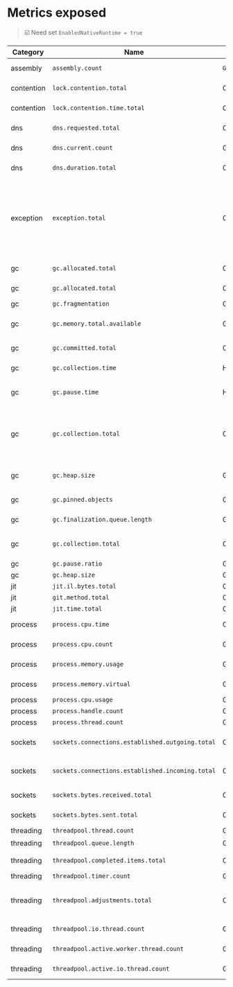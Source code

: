 ﻿# Metrics exposed

> ☑️ Need set `EnabledNativeRuntime = true`

| Category | Name                                             | Type    | Unit                                                  | Description                                                                                                                      | Labels | net471 | net6.0 |
| -----|--------------------------------------------------| --------- | ---------------------------------------------------------------------------------------------- |----------------------------------------------------------------------------------------------------------------------------------| --------------- | ---------------------------------------- | ---------------------------------------- |
| assembly   | `assembly.count`                                 | `Gauge` |      | Number of Assemblies Loaded                                                                                                      |        | ✅ | ✅ |
| contention | `lock.contention.total`                          | Counter | | The number of locks contended                                                                                                    | | ☑️ | ✅ |
| contention | `lock.contention.time.total`                     | Counter | | The total amount of time spent contending locks                                                                                  |  | ☑️ | ☑️ |
| dns        | `dns.requested.total`                            | Counter | | The total number of dns lookup requests                                                                                          | |  | ✅ |
| dns        | `dns.current.count`                              | Gauge | | The total number of current dns lookups                                                                                          | |  | ✅ |
| dns        | `dns.duration.total`                             | Counter | ms | The sum of dns lookup durations                                                                                                  | |  | ✅ |
| exception  | `exception.total`                                | Counter |  | Count of exceptions that have been thrown in managed code, since the observation started. The value will be unavailable until an exception has been thrown after System.Diagnostics.Runtime initialization.                                                                                  | type | ✅ | ✅ |
| gc         | `gc.allocated.total`                             | Counter | B | Allocation bytes since process start                                                                                             | |  | ✅ |
| gc | `gc.allocated.total` | Counter | B | Allocation bytes since process start | gc.heap | ☑️ | ☑️ |
| gc         | `gc.fragmentation`                               | Gauge | % | GC fragmentation                                                                                                                 | |  | ✅ |
| gc         | `gc.memory.total.available`                      | Gauge | B | The upper limit on the amount of physical memory .NET can allocate to                                                            | |  | ✅ |
| gc         | `gc.committed.total`                             | Counter | B | GC Committed bytes since process start                                                                                           | |  | ✅ |
| gc         | `gc.collection.time`                             | Histogram | ms | The amount of time spent running garbage collections                                                                             | gc.generation gc.type | ☑️ | ☑️ |
| gc         | `gc.pause.time`                                  | Histogram | ms | The amount of time execution was paused for garbage collection                                                                   | | ☑️ | ☑️ |
| gc         | `gc.collection.total`                            | Counter |  | Counts the number of garbage collections that have occurred, broken down by generation number and the reason for the collection. | gc.generation gc.reason | ☑️ | ☑️ |
| gc         | `gc.heap.size`                                   | Gauge | B | The current size of all heaps (only updated after a garbage collection)                                                          | gc.generation |  | ✅ |
| gc         | `gc.pinned.objects`                              | Gauge |  | The number of pinned objects                                                                                                     | | ☑️ | ☑️ |
| gc         | `gc.finalization.queue.length`                   | Gauge |  | The number of objects waiting to be finalized                                                                                    | | ☑️ | ☑️ |
| gc | `gc.collection.total`                            | Counter |  | Counts the number of garbage collections that have occurred                                                                      | gc.generation | ✅ | ✅ |
| gc | `gc.pause.ratio`                                 | Gauge | % | % Time in GC since last GC                                                                                                       | |  | ✅ |
| gc | `gc.heap.size`                                   | Gauge | B | The current size of all heaps                                                                                                    | | ✅ | ✅ |
| jit        | `jit.il.bytes.total`                             | Counter | B | IL Bytes Jitted                                                                                                                  | |  | ✅ |
| jit        | `git.method.total`                               | Counter | | Number of Methods Jitted                                                                                                         | |  | ✅ |
| jit        | `jit.time.total`                                 | Counter | ms | Time spent in JIT                                                                                                                | |  | ✅ |
| process | `process.cpu.time`                               | Counter | s | Processor time of this process                                                                                                   | state | ✅ | ✅ |
| process    | `process.cpu.count`                              | Gauge | | The number of available logical CPUs                                                                                             | | ✅ | ✅ |
| process    | `process.memory.usage`                           | Gauge | B | The amount of physical memory in use                                                                                             | | ✅ | ✅ |
| process    | `process.memory.virtual`                         | Gauge | B | The amount of committed virtual memory                                                                                           | | ✅ | ✅ |
| process    | `process.cpu.usage`                              | Gauge | % | CPU usage                                                                                                                        | | ✅ | ✅ |
| process    | `process.handle.count`                           | Gauge | | Process handle count                                                                                                             | | ✅ | ✅ |
| process    | `process.thread.count`                           | Gauge | | Process thread count                                                                                                             | | ✅ | ✅ |
| sockets    | `sockets.connections.established.outgoing.total` | Counter | | The total number of outgoing established TCP connections                                                                         | |  | ✅ |
| sockets    | `sockets.connections.established.incoming.total` | Counter | B | The total number of incoming established TCP connections                                                                         | |  | ✅ |
| sockets    | `sockets.bytes.received.total`                   | Counter | B | The total number of bytes received over the network                                                                              | |  | ✅ |
| sockets    | `sockets.bytes.sent.total`                       | Counter | | The total number of bytes sent over the network                                                                                  | |  | ✅ |
| threading  | `threadpool.thread.count`                        | Gauge | | ThreadPool thread count                                                                                                          | |  | ✅ |
| threading  | `threadpool.queue.length`                        | Gauge | | ThreadPool queue length                                                                                                          | | ☑️ | ✅ |
| threading  | `threadpool.completed.items.total`               | Counter | | ThreadPool completed work item count                                                                                             | | ☑️ | ✅ |
| threading  | `threadpool.timer.count`                         | Gauge | | Number of active timers                                                                                                          | |  | ✅ |
| threading  | `threadpool.adjustments.total`                   | Counter | | The total number of changes made to the size of the thread pool, labeled by the reason for change                                | adjustment.reason | ☑️ | ☑️ |
| threading  | `threadpool.io.thread.count`                     | Gauge | | The number of active threads in the IO thread pool                                                                               | | ☑️ | ☑️ |
| threading | `threadpool.active.worker.thread.count`          | Gauge | | The number of active worker threads                                                                                              | | ✅ | ✅ |
| threading | `threadpool.active.io.thread.count`              | Gauge | | The number of active IO threads                                                                                                  | | ✅ | ✅ |

